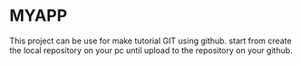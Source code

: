<h1>MYAPP</h1>
This project can be use for make tutorial GIT using github. start from create the local repository on your pc until upload to the repository on your github.
